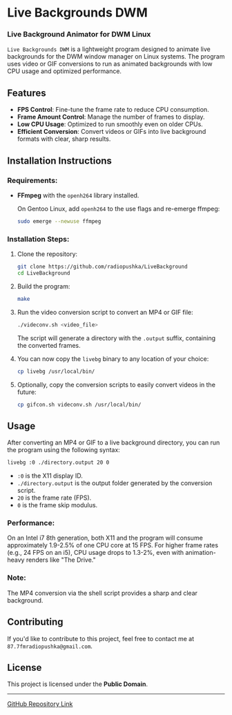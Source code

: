 
# Live Backgrounds DWM

### Live Background Animator for DWM Linux

`Live Backgrounds DWM` is a lightweight program designed to animate live backgrounds for the DWM window manager on Linux systems. The program uses video or GIF conversions to run as animated backgrounds with low CPU usage and optimized performance.

## Features
- **FPS Control**: Fine-tune the frame rate to reduce CPU consumption.
- **Frame Amount Control**: Manage the number of frames to display.
- **Low CPU Usage**: Optimized to run smoothly even on older CPUs.
- **Efficient Conversion**: Convert videos or GIFs into live background formats with clear, sharp results.

## Installation Instructions

### Requirements:
- **FFmpeg** with the `openh264` library installed.
  
  On Gentoo Linux, add `openh264` to the use flags and re-emerge ffmpeg:

  ```bash
  sudo emerge --newuse ffmpeg
  ```

### Installation Steps:

1. Clone the repository:

    ```bash
    git clone https://github.com/radiopushka/LiveBackground
    cd LiveBackground
    ```

2. Build the program:

    ```bash
    make
    ```

3. Run the video conversion script to convert an MP4 or GIF file:

    ```bash
    ./videconv.sh <video_file>
    ```

   The script will generate a directory with the `.output` suffix, containing the converted frames.

4. You can now copy the `livebg` binary to any location of your choice:

    ```bash
    cp livebg /usr/local/bin/
    ```

5. Optionally, copy the conversion scripts to easily convert videos in the future:

    ```bash
    cp gifcon.sh videconv.sh /usr/local/bin/
    ```

## Usage

After converting an MP4 or GIF to a live background directory, you can run the program using the following syntax:

```bash
livebg :0 ./directory.output 20 0
```

- `:0` is the X11 display ID.
- `./directory.output` is the output folder generated by the conversion script.
- `20` is the frame rate (FPS).
- `0` is the frame skip modulus.

### Performance:
On an Intel i7 8th generation, both X11 and the program will consume approximately 1.9-2.5% of one CPU core at 15 FPS. For higher frame rates (e.g., 24 FPS on an i5), CPU usage drops to 1.3-2%, even with animation-heavy renders like "The Drive."

### Note:
The MP4 conversion via the shell script provides a sharp and clear background.

## Contributing
If you'd like to contribute to this project, feel free to contact me at `87.7fmradiopushka@gmail.com`.

## License
This project is licensed under the **Public Domain**.

---

[GitHub Repository Link](https://github.com/radiopushka/LiveBackground)
